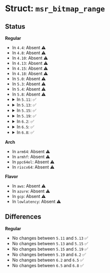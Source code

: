 # Struct: <code>msr_bitmap_range</code>

## Status
<b>Regular</b>
<ul>
<li>
In <code>4.4</code>: Absent ⚠️
</li>
<li>
In <code>4.8</code>: Absent ⚠️
</li>
<li>
In <code>4.10</code>: Absent ⚠️
</li>
<li>
In <code>4.13</code>: Absent ⚠️
</li>
<li>
In <code>4.15</code>: Absent ⚠️
</li>
<li>
In <code>4.18</code>: Absent ⚠️
</li>
<li>
In <code>5.0</code>: Absent ⚠️
</li>
<li>
In <code>5.3</code>: Absent ⚠️
</li>
<li>
In <code>5.4</code>: Absent ⚠️
</li>
<li>
In <code>5.8</code>: Absent ⚠️
</li>
<li>
<details>
<summary>In <code>5.11</code>: ✅</summary>

```c
struct msr_bitmap_range {
    u32 flags;
    u32 nmsrs;
    u32 base;
    long unsigned int *bitmap;
};
```
</details>
</li>
<li>
<details>
<summary>In <code>5.13</code>: ✅</summary>

```c
struct msr_bitmap_range {
    u32 flags;
    u32 nmsrs;
    u32 base;
    long unsigned int *bitmap;
};
```
</details>
</li>
<li>
<details>
<summary>In <code>5.15</code>: ✅</summary>

```c
struct msr_bitmap_range {
    u32 flags;
    u32 nmsrs;
    u32 base;
    long unsigned int *bitmap;
};
```
</details>
</li>
<li>
<details>
<summary>In <code>5.19</code>: ✅</summary>

```c
struct msr_bitmap_range {
    u32 flags;
    u32 nmsrs;
    u32 base;
    long unsigned int *bitmap;
};
```
</details>
</li>
<li>
<details>
<summary>In <code>6.2</code>: ✅</summary>

```c
struct msr_bitmap_range {
    u32 flags;
    u32 nmsrs;
    u32 base;
    long unsigned int *bitmap;
};
```
</details>
</li>
<li>
<details>
<summary>In <code>6.5</code>: ✅</summary>

```c
struct msr_bitmap_range {
    u32 flags;
    u32 nmsrs;
    u32 base;
    long unsigned int *bitmap;
};
```
</details>
</li>
<li>
<details>
<summary>In <code>6.8</code>: ✅</summary>

```c
struct msr_bitmap_range {
    u32 flags;
    u32 nmsrs;
    u32 base;
    long unsigned int *bitmap;
};
```
</details>
</li>
</ul>
<b>Arch</b>
<ul>
<li>
In <code>arm64</code>: Absent ⚠️
</li>
<li>
In <code>armhf</code>: Absent ⚠️
</li>
<li>
In <code>ppc64el</code>: Absent ⚠️
</li>
<li>
In <code>riscv64</code>: Absent ⚠️
</li>
</ul>
<b>Flavor</b>
<ul>
<li>
In <code>aws</code>: Absent ⚠️
</li>
<li>
In <code>azure</code>: Absent ⚠️
</li>
<li>
In <code>gcp</code>: Absent ⚠️
</li>
<li>
In <code>lowlatency</code>: Absent ⚠️
</li>
</ul>

## Differences
<b>Regular</b>
<ul>
<li>
No changes between <code>5.11</code> and <code>5.13</code> ✅
</li>
<li>
No changes between <code>5.13</code> and <code>5.15</code> ✅
</li>
<li>
No changes between <code>5.15</code> and <code>5.19</code> ✅
</li>
<li>
No changes between <code>5.19</code> and <code>6.2</code> ✅
</li>
<li>
No changes between <code>6.2</code> and <code>6.5</code> ✅
</li>
<li>
No changes between <code>6.5</code> and <code>6.8</code> ✅
</li>
</ul>
